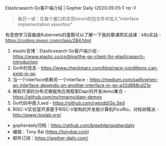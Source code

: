 Elasticsearch Go客户端介绍 | Gopher Daily (2020.09.01) ʕ◔ϖ◔ʔ

>每日一谚：在每个接口的实现struct的包文件中加入"interface implementation assertion"

有意想学习容器或Kubernets的童鞋可以了解一下我的慕课网实战课：k8s实战 - https://coding.imooc.com/class/284.html

1. elastic官博：Elasticsearch Go客户端介绍 - https://www.elastic.co/cn/blog/the-go-client-for-elasticsearch-introduction 
2. Go中的竞态 - https://www.checkmarx.com/blog/race-conditions-can-exist-in-go
3. 当一个interface依赖另一个interface - https://medium.com/swlh/when-an-interface-depends-on-another-interface-in-go-a32d988cd21e
4. 微软开源的分布式微服务应用框架Dapr的开发demo集合 - https://github.com/mchmarny/dapr-demos
5. Go代码中嵌入sed - https://github.com/rwtodd/Go.Sed
6. RISC-V实验室开源基于RISC-V架构的开发板计算机PicoRio，对标树莓派 - http://www.rioslab.org/

* gopherdaily归档：https://github.com/bigwhite/gopherdaily
* 编辑：Tony Bai (https://tonybai.com)
* 邮件订阅：https://gopher-daily.com/



